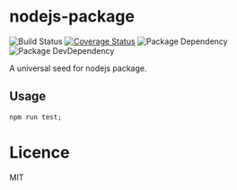 # nodejs-package

![Build Status](https://img.shields.io/travis/coco-template/nodejs-package/master.svg?style=flat)
[![Coverage Status](https://coveralls.io/repos/github/coco-template/nodejs-package/badge.svg?branch=master)](https://coveralls.io/github/coco-template/nodejs-package?branch=master)
![Package Dependency](https://david-dm.org/coco-template/nodejs-package.svg?style=flat)
![Package DevDependency](https://david-dm.org/coco-template/nodejs-package/dev-status.svg?style=flat)

A universal seed for nodejs package.

## Usage

```shell
npm run test;
```

# Licence

MIT
